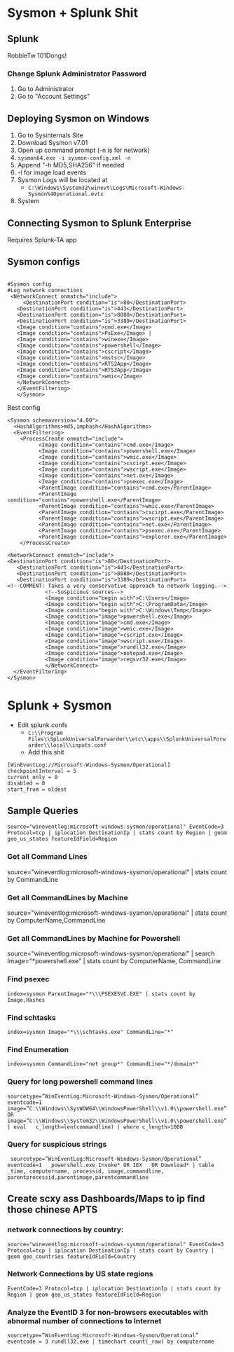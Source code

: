 # Sysmon + Splunk Shit

## Splunk

RobbieTw
101Dongs!


### Change Splunk Administrator Password
1) Go to Administrator
2) Go to "Account Settings"


## Deploying Sysmon on Windows
1) Go to Sysinternals Site 
2) Download Sysmon v7.01 
3) Open up command prompt (-n is for network)
4) `sysmon64.exe -i sysmon-config.xml -n`
5) Append "-h MD5,SHA256" if needed
6) -l for image load events 
7) Sysmon Logs will be located at 
    - `C:\Windows\System32\winevt\Logs\Microsoft-Windows-Sysmon%4Operational.evtx`
8) System    
## Connecting Sysmon to Splunk Enterprise
Requires Splunk-TA app 


## Sysmon configs 


``` 

#Sysmon config
#Log network connections
 <NetworkConnect onmatch="include"> 
     <DestinationPort condition="is">80</DestinationPort> 
   <DestinationPort condition="is">443</DestinationPort> 
   <DestinationPort condition="is">8080</DestinationPort> 
   <DestinationPort condition="is">3389</DestinationPort> 
   <Image condition="contains">cmd.exe</Image> 
   <Image condition="contains">PsExe</Image> |
   <Image condition="contains">winexe</Image> 
   <Image condition="contains">powershell</Image> 
   <Image condition="contains">cscript</Image> 
   <Image condition="contains">mstsc</Image> 
   <Image condition="contains">RTS2App</Image> 
   <Image condition="contains">RTS3App</Image> 
   <Image condition="contains">wmic</Image> 
   </NetworkConnect> 
   </EventFiltering> 
   </Sysmon> 

``` 
Best config
```
<Sysmon schemaversion="4.00">
  <HashAlgorithms>md5,imphash</HashAlgorithms>
  <EventFiltering>
    <ProcessCreate onmatch="include">
	      <Image condition="contains">cmd.exe</Image>
  	      <Image condition="contains">powershell.exe</Image>
  	      <Image condition="contains">wmic.exe</Image>
  	      <Image condition="contains">cscirpt.exe</Image>
  	      <Image condition="contains">wscript.exe</Image>
          <Image condition="contains">net.exe</Image>
          <Image condition="contains">psexec.exe</Image>
          <ParentImage condition="contains">cmd.exe</ParentImage>
          <ParentImage condition="contains">powershell.exe</ParentImage>
          <ParentImage condition="contains">wmic.exe</ParentImage>
          <ParentImage condition="contains">cscirpt.exe</ParentImage>
          <ParentImage condition="contains">wscript.exe</ParentImage>
          <ParentImage condition="contains">net.exe</ParentImage>
          <ParentImage condition="contains">psexec.exe</ParentImage>
          <ParentImage condition="contains">explorer.exe</ParentImage>
    </ProcessCreate>
    
<NetworkConnect onmatch="include"> 
<DestinationPort condition="is">80</DestinationPort> 
   <DestinationPort condition="is">443</DestinationPort> 
   <DestinationPort condition="is">8080</DestinationPort> 
   <DestinationPort condition="is">3389</DestinationPort>
<!--COMMENT: Takes a very conservative approach to network logging.-->
			<!--Suspicious sources-->
			<Image condition="begin with">C:\Users</Image>
			<Image condition="begin with">C:\ProgramData</Image>
			<Image condition="begin with">C:\Windows\Temp</Image>
			<Image condition="image">powershell.exe</Image> 
			<Image condition="image">cmd.exe</Image> 
			<Image condition="image">wmic.exe</Image> 
			<Image condition="image">cscript.exe</Image> 
			<Image condition="image">wscript.exe</Image> 
			<Image condition="image">rundll32.exe</Image> 
			<Image condition="image">notepad.exe</Image> 
			<Image condition="image">regsvr32.exe</Image>
			</NetworkConnect>
  </EventFiltering>
</Sysmon>
```




# Splunk + Sysmon 

- Edit splunk.confs
    - `C:\\Program Files\\SplunkUniversalForwarder\\etc\\apps\\SplunkUniversalForwarder\\local\\inputs.conf`
    - Add this shit
```
[WinEventLog://Microsoft-Windows-Sysmon/Operational]  
checkpointInterval = 5  
current_only = 0  
disabled = 0  
start_from = oldest
```




## Sample Queries

`source="wineventlog:microsoft-windows-sysmon/operational" EventCode=3 Protocol=tcp | iplocation DestinationIp | stats count by Region | geom geo_us_states featureIdField=Region` 

### Get all Command Lines
source="wineventlog:microsoft-windows-sysmon/operational" | stats count by CommandLine

### Get all CommandLines by Machine
source="wineventlog:microsoft-windows-sysmon/operational" | stats count by ComputerName,CommandLine

### Get all CommandLines by Machine for Powershell
source="wineventlog:microsoft-windows-sysmon/operational" | search Image="*powershell.exe" | stats count by ComputerName, CommandLine

### Find psexec
`index=sysmon ParentImage="*\\\PSEXESVC.EXE" | stats count by Image,Hashes` 

### Find schtasks

`index=sysmon Image="*\\\schtasks.exe" CommandLine="*" `

### Find Enumeration
`index=sysmon CommandLine="net group*" CommandLine="*/domain*"` 

### Query for long powershell command lines
`sourcetype=”WinEventLog:Microsoft-Windows-Sysmon/Operational” eventcode=1   image=”C:\\Windows\\SysWOW64\\WindowsPowerShell\\v1.0\\powershell.exe” OR   image=”C:\\Windows\\System32\\WindowsPowerShell\\v1.0\\powershell.exe” | eval   c_length=len(commandline) | where c_length>1000`

### Query for suspicious strings
`
sourcetype=”WinEventLog:Microsoft-Windows-Sysmon/Operational” eventcode=1   powershell.exe Invoke* OR IEX   OR Download* | table _time, computername, processid, image,commandline, parentprocessid,parentimage,parentcommandline`


## Create scxy ass Dashboards/Maps to ip find those chinese APTS

### network connections by country:
`source="wineventlog:microsoft-windows-sysmon/operational" EventCode=3 Protocol=tcp | iplocation DestinationIp | stats count by Country | geom geo_countries featureIdField=Country`

### Network Connections by US state regions
`EventCode=3 Protocol=tcp | iplocation DestinationIp | stats count by Region | geom geo_us_states featureIdField=Region`

### Analyze the EventID 3 for non-browsers executables with abnormal number of connections to Internet

`sourcetype=”WinEventLog:Microsoft-Windows-Sysmon/Operational” eventcode = 3 rundll32.exe | timechart count(_raw) by computername`
